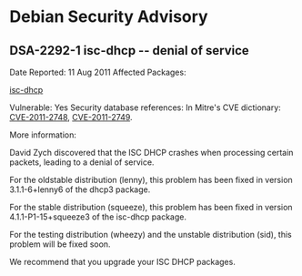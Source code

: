 
Debian Security Advisory
========================


DSA-2292-1 isc-dhcp -- denial of service
----------------------------------------



Date Reported:
11 Aug 2011
Affected Packages:

[isc-dhcp](https://packages.debian.org/src:isc-dhcp)

Vulnerable:
Yes
Security database references:
In Mitre's CVE dictionary: [CVE-2011-2748](https://security-tracker.debian.org/tracker/CVE-2011-2748), [CVE-2011-2749](https://security-tracker.debian.org/tracker/CVE-2011-2749).  

More information:

David Zych discovered that the ISC DHCP crashes when processing
certain packets, leading to a denial of service.


For the oldstable distribution (lenny), this problem has been fixed in
version 3.1.1-6+lenny6 of the dhcp3 package.


For the stable distribution (squeeze), this problem has been fixed in
version 4.1.1-P1-15+squeeze3 of the isc-dhcp package.


For the testing distribution (wheezy) and the unstable distribution
(sid), this problem will be fixed soon.


We recommend that you upgrade your ISC DHCP packages.





